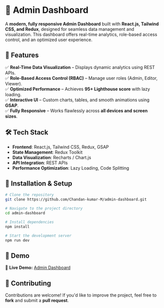 # 🚀 Admin Dashboard  

A **modern, fully responsive Admin Dashboard** built with **React.js, Tailwind CSS, and Redux**, designed for seamless data management and visualization. This dashboard offers real-time analytics, role-based access control, and an optimized user experience.  


## 🌟 Features  

✅ **Real-Time Data Visualization** – Displays dynamic analytics using REST APIs.  
✅ **Role-Based Access Control (RBAC)** – Manage user roles (Admin, Editor, Viewer).  
✅ **Optimized Performance** – Achieves **95+ Lighthouse score** with lazy loading.  
✅ **Interactive UI** – Custom charts, tables, and smooth animations using **GSAP**.  
✅ **Fully Responsive** – Works flawlessly across **all devices and screen sizes**.  

## 🛠️ Tech Stack  

- **Frontend**: React.js, Tailwind CSS, Redux, GSAP  
- **State Management**: Redux Toolkit  
- **Data Visualization**: Recharts / Chart.js  
- **API Integration**: REST APIs  
- **Performance Optimization**: Lazy Loading, Code Splitting  

## 🚀 Installation & Setup  

```sh
# Clone the repository
git clone https://github.com/Chandan-kumar-M/admin-dashboard.git

# Navigate to the project directory
cd admin-dashboard

# Install dependencies
npm install

# Start the development server
npm run dev
```

## 🎥 Demo  

🔗 **Live Demo:** [Admin Dashboard](https://your-live-demo-link.com)  


## 🤝 Contributing  

Contributions are welcome! If you'd like to improve the project, feel free to **fork** and submit a **pull request**.  
